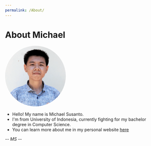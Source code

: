 ```yaml
---
permalink: /About/
---
```


# About Michael

<img src="https://github.com/michaelsusanto81/os201/blob/master/michael-profile.png" width="200" style="border-radius: 100%">

* Hello! My name is Michael Susanto.
* I'm from University of Indonesia, currently fighting for my bachelor degree in Computer Science.
* You can learn more about me in my personal website [here](https://michaelto.herokuapp.com)

*-- MS --*